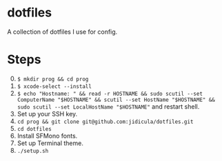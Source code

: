 # dotfiles

A collection of dotfiles I use for config.

# Steps

0. `$ mkdir prog && cd prog`
1. `$ xcode-select --install`
2. `$ echo "Hostname: " &&
read -r HOSTNAME && sudo scutil --set ComputerName "$HOSTNAME" &&
scutil --set HostName "$HOSTNAME" &&
sudo scutil --set LocalHostName "$HOSTNAME"` and restart shell.
3. Set up your SSH key.
4. `cd prog && git clone git@github.com:jidicula/dotfiles.git`
5. `cd dotfiles`
6. Install SFMono fonts.
7. Set up Terminal theme.
8. `./setup.sh`
